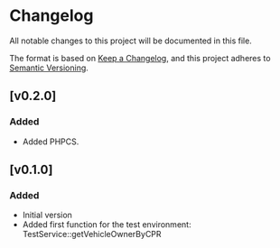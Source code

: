 # Changelog
All notable changes to this project will be documented in this file.

The format is based on [Keep a Changelog](https://keepachangelog.com/en/1.0.0/),
and this project adheres to [Semantic Versioning](https://semver.org/spec/v2.0.0.html).

## [v0.2.0]

### Added
- Added PHPCS.

## [v0.1.0]

### Added
- Initial version
- Added first function for the test environment: TestService::getVehicleOwnerByCPR
